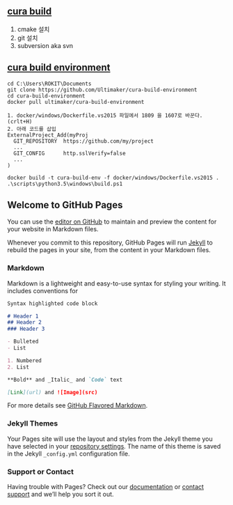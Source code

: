 ## [cura build](https://github.com/Ultimaker/cura-build)
1. cmake 설치
2. git 설치
3. subversion aka svn


## [cura build environment](https://github.com/Ultimaker/cura-build-environment)
```
cd C:\Users\ROKIT\Documents
git clone https://github.com/Ultimaker/cura-build-environment
cd cura-build-environment
docker pull ultimaker/cura-build-environment

1. docker/windows/Dockerfile.vs2015 파일에서 1809 을 1607로 바꾼다. (crlt+H)
2. 아래 코드를 삽입
ExternalProject_Add(myProj
  GIT_REPOSITORY  https://github.com/my/project
  ...
  GIT_CONFIG      http.sslVerify=false
  ...
)

docker build -t cura-build-env -f docker/windows/Dockerfile.vs2015 .
.\scripts\python3.5\windows\build.ps1
```

## Welcome to GitHub Pages

You can use the [editor on GitHub](https://github.com/mgcha85/cura/edit/gh-pages/index.md) to maintain and preview the content for your website in Markdown files.

Whenever you commit to this repository, GitHub Pages will run [Jekyll](https://jekyllrb.com/) to rebuild the pages in your site, from the content in your Markdown files.

### Markdown

Markdown is a lightweight and easy-to-use syntax for styling your writing. It includes conventions for

```markdown
Syntax highlighted code block

# Header 1
## Header 2
### Header 3

- Bulleted
- List

1. Numbered
2. List

**Bold** and _Italic_ and `Code` text

[Link](url) and ![Image](src)
```

For more details see [GitHub Flavored Markdown](https://guides.github.com/features/mastering-markdown/).

### Jekyll Themes

Your Pages site will use the layout and styles from the Jekyll theme you have selected in your [repository settings](https://github.com/mgcha85/cura/settings). The name of this theme is saved in the Jekyll `_config.yml` configuration file.

### Support or Contact

Having trouble with Pages? Check out our [documentation](https://docs.github.com/categories/github-pages-basics/) or [contact support](https://support.github.com/contact) and we’ll help you sort it out.

